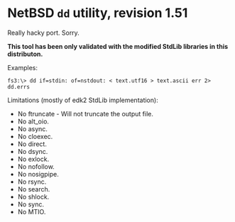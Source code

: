 # NetBSD `dd` utility, revision 1.51

Really hacky port. Sorry.

**This tool has been only validated with the modified StdLib libraries in this distributon.**

Examples:

    fs3:\> dd if=stdin: of=nstdout: < text.utf16 > text.ascii err 2> dd.errs

Limitations (mostly of edk2 StdLib implementation):
- No ftruncate - Will not truncate the output file.
- No alt_oio.
- No async.
- No cloexec.
- No direct.
- No dsync.
- No exlock.
- No nofollow.
- No nosigpipe.
- No rsync.
- No search.
- No shlock.
- No sync.
- No MTIO.
